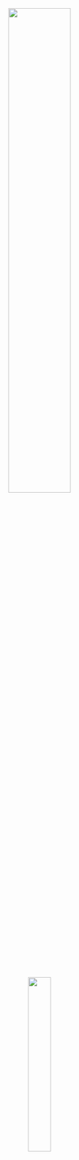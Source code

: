 <div align="center">
  <a href="https://github.com/jsxmark">
    <img align="center" src="https://github-readme-stats.vercel.app/api?username=jsxmark&&count_private=true&show_icons=true&theme=chartreuse-dark&rank_icon=github&include_all_commits=false&" style="width: 50%;"/>
  </a>
  <br>
  <a href="https://github.com/jsxmark">
    <img align="center" src="https://github-readme-stats.vercel.app/api/top-langs/?username=jsxmark&layout=default&langs_count=8&theme=chartreuse-dark&exclude_repo=With-Laravel" style="width: 30%;"/>
  </a>
</div>
